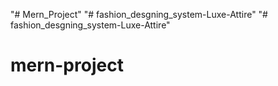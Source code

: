 "# Mern_Project" 
"# fashion_desgning_system-Luxe-Attire" 
"# fashion_desgning_system-Luxe-Attire" 
# mern-project

